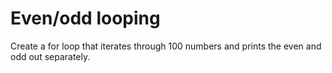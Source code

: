 Even/odd looping
================

Create a for loop that iterates through 100 numbers and prints the even and odd out separately.